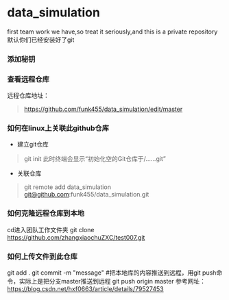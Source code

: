 # data_simulation
first team work we have,so treat it seriously,and this is a private repository
默认你们已经安装好了git
### 添加秘钥
### 查看远程仓库
远程仓库地址：
> https://github.com/funk455/data_simulation/edit/master
### 如何在linux上关联此github仓库
* 建立git仓库
> git init
此时终端会显示“初始化空的Git仓库于/......git”
* 关联仓库
> git remote add data_simulation git@github.com:funk455/data_simulation.git
### 如何克隆远程仓库到本地
cd进入团队工作文件夹
git clone https://github.com/zhangxiaochuZXC/test007.git
### 如何上传文件到此仓库
git add .
git commit -m "message"
#把本地库的内容推送到远程，用git push命令，实际上是把分支master推送到远程
git push origin master
参考网址：https://blog.csdn.net/hxf0663/article/details/79527453

